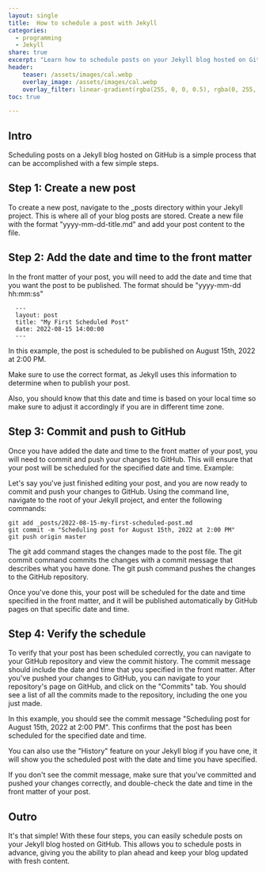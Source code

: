 ```yaml
---
layout: single
title:  How to schedule a post with Jekyll
categories:
  - programming
  - Jekyll
share: true
excerpt: "Learn how to schedule posts on your Jekyll blog hosted on GitHub."
header:
    teaser: /assets/images/cal.webp
    overlay_image: /assets/images/cal.webp
    overlay_filter: linear-gradient(rgba(255, 0, 0, 0.5), rgba(0, 255, 255, 0.5))
toc: true

---
```

## Intro
Scheduling posts on a Jekyll blog hosted on GitHub is a simple process that can be accomplished with a few simple steps.

## Step 1: Create a new post

To create a new post, navigate to the _posts directory within your Jekyll project. This is where all of your blog posts are stored. Create a new file with the format "yyyy-mm-dd-title.md" and add your post content to the file.

## Step 2: Add the date and time to the front matter

In the front matter of your post, you will need to add the date and time that you want the post to be published. The format should be "yyyy-mm-dd hh:mm:ss"
```
  ---
  layout: post
  title: "My First Scheduled Post"
  date: 2022-08-15 14:00:00
  ---
```
In this example, the post is scheduled to be published on August 15th, 2022 at 2:00 PM.

Make sure to use the correct format, as Jekyll uses this information to determine when to publish your post.

Also, you should know that this date and time is based on your local time so make sure to adjust it accordingly if you are in different time zone.
## Step 3: Commit and push to GitHub

Once you have added the date and time to the front matter of your post, you will need to commit and push your changes to GitHub. This will ensure that your post will be scheduled for the specified date and time.
Example:

Let's say you've just finished editing your post, and you are now ready to commit and push your changes to GitHub. Using the command line, navigate to the root of your Jekyll project, and enter the following commands:

```
git add _posts/2022-08-15-my-first-scheduled-post.md
git commit -m "Scheduling post for August 15th, 2022 at 2:00 PM"
git push origin master
```
The git add command stages the changes made to the post file. The git commit command commits the changes with a commit message that describes what you have done. The git push command pushes the changes to the GitHub repository.

Once you've done this, your post will be scheduled for the date and time specified in the front matter, and it will be published automatically by GitHub pages on that specific date and time.

## Step 4: Verify the schedule

To verify that your post has been scheduled correctly, you can navigate to your GitHub repository and view the commit history. The commit message should include the date and time that you specified in the front matter.
After you've pushed your changes to GitHub, you can navigate to your repository's page on GitHub, and click on the "Commits" tab. You should see a list of all the commits made to the repository, including the one you just made.

In this example, you should see the commit message "Scheduling post for August 15th, 2022 at 2:00 PM". This confirms that the post has been scheduled for the specified date and time.

You can also use the "History" feature on your Jekyll blog if you have one, it will show you the scheduled post with the date and time you have specified.

If you don't see the commit message, make sure that you've committed and pushed your changes correctly, and double-check the date and time in the front matter of your post.

## Outro
It's that simple! With these four steps, you can easily schedule posts on your Jekyll blog hosted on GitHub. This allows you to schedule posts in advance, giving you the ability to plan ahead and keep your blog updated with fresh content.
